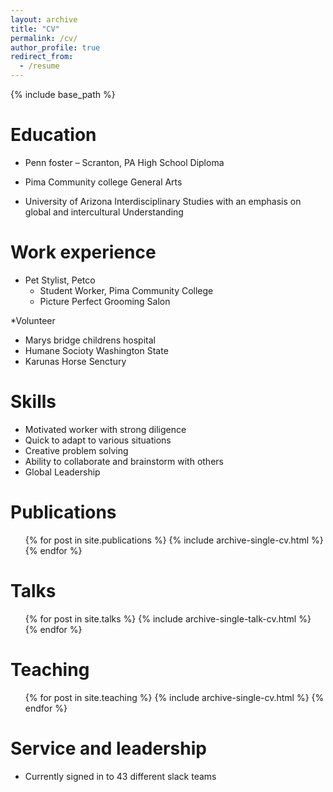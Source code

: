```yaml
---
layout: archive
title: "CV"
permalink: /cv/
author_profile: true
redirect_from:
  - /resume
---
```


{% include base_path %}

Education
======
* Penn foster  – Scranton, PA
 High School Diploma 

* Pima Community college 
General Arts 

* University of Arizona 
Interdisciplinary Studies with an emphasis on global and intercultural Understanding 


Work experience
======
* Pet Stylist, Petco 
  * Student Worker, Pima Community College
  * Picture Perfect Grooming Salon
  

*Volunteer 
  * Marys bridge childrens hospital 
  * Humane Socioty Washington State
  * Karunas Horse Senctury 
  
Skills
======
*	Motivated worker with strong diligence
*	Quick to adapt to various situations
*	Creative problem solving	
*	Ability to collaborate and brainstorm with others
*	Global Leadership



Publications
======
  <ul>{% for post in site.publications %}
    {% include archive-single-cv.html %}
  {% endfor %}</ul>
  
Talks
======
  <ul>{% for post in site.talks %}
    {% include archive-single-talk-cv.html %}
  {% endfor %}</ul>
  
Teaching
======
  <ul>{% for post in site.teaching %}
    {% include archive-single-cv.html %}
  {% endfor %}</ul>
  
Service and leadership
======
* Currently signed in to 43 different slack teams
